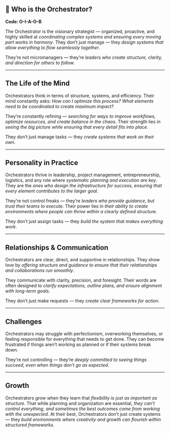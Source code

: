 ## 🎻 Who is the Orchestrator?  
**Code: O-I-A-O-B**

The Orchestrator is the visionary strategist — organized, proactive, and highly skilled at *coordinating complex systems and ensuring every moving part works in harmony*. They don’t just manage — they *design systems that allow everything to flow seamlessly together*.

They’re not micromanagers — they’re *leaders who create structure, clarity, and direction for others to follow*.

---

## The Life of the Mind

Orchestrators think in terms of structure, systems, and efficiency. Their mind constantly asks: *How can I optimize this process? What elements need to be coordinated to create maximum impact?*

They’re constantly refining — *searching for ways to improve workflows, optimize resources, and create balance in the chaos*. Their strength lies in *seeing the big picture while ensuring that every detail fits into place*.

They don’t just manage tasks — they *create systems that work on their own*.

---

## Personality in Practice

Orchestrators thrive in leadership, project management, entrepreneurship, logistics, and any role where *systematic planning and execution are key*. They are the *ones who design the infrastructure for success, ensuring that every element contributes to the larger goal*.

They’re not control freaks — they’re *leaders who provide guidance, but trust their teams to execute*. Their power lies in *their ability to create environments where people can thrive within a clearly defined structure*.

They don’t just assign tasks — they *build the system that makes everything work*.

---

## Relationships & Communication

Orchestrators are clear, direct, and supportive in relationships. They show love by *offering structure and guidance to ensure that their relationships and collaborations run smoothly*.

They communicate with clarity, precision, and foresight. Their words are often designed to *clarify expectations, outline plans, and ensure alignment with long-term goals*.

They don’t just make requests — they *create clear frameworks for action*.

---

## Challenges

Orchestrators may struggle with perfectionism, overworking themselves, or feeling responsible for everything that needs to get done. They can become frustrated if things aren’t working as planned or if their systems break down.

They’re not controlling — they’re *deeply committed to seeing things succeed, even when things don’t go as expected*.

---

## Growth

Orchestrators grow when they learn that *flexibility is just as important as structure*. That while planning and organization are essential, *they can’t control everything, and sometimes the best outcomes come from working with the unexpected*. At their best, Orchestrators don’t just create systems — they *build environments where creativity and growth can flourish within structured frameworks*.
